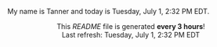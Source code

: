 My name is Tanner and today is Tuesday, July 1, 2:32 PM EDT.

<p align="center">This <i>README</i> file is generated <b>every 3 hours</b>!</br>Last refresh: Tuesday, July 1, 2:32 PM EDT<br /></p>
